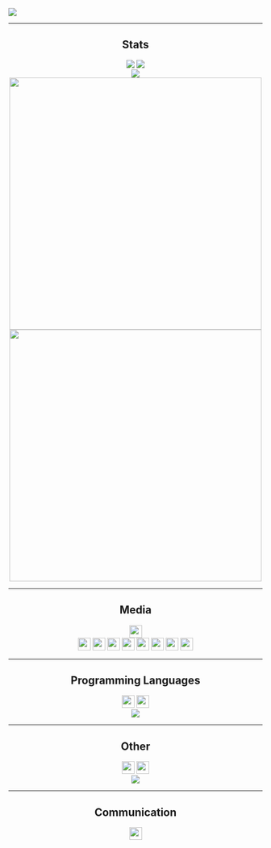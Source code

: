 ![](https://github.com/hirelaxstudio/hirelaxstudio/blob/main/banner.png)
<hr>
<h2 align='center'>Stats</h2>
<p align="center">
<a href="https://github.com/hirelaxstudio">
<img src="https://komarev.com/ghpvc/?username=hirelaxstudio&style=flat-square&color=7d8cbe&label=Profile+Views"></a>
<a href="https://github.com/hirelaxstudio?tab=repositories">
<img src="https://badges.pufler.dev/repos/hirelaxstudio?style=flat-square&color=7d8cbe&logo=github"></a> <br>
<a href="https://github.com/hirelaxstudio?tab=followers"><img src="https://img.shields.io/github/followers/hirelaxstudio?style=social"></a> <br>
<a href="https://github.com/hirelaxstudio"><img align=center src="https://github-readme-stats.vercel.app/api?username=hirelaxstudio&show_icons=true&theme=custom&bg_color=111111&text_color=ffffff&icon_color=7d8cbe&title_color=7d8cbe&border_color=7d8cbe" width=500></a> <br>
<a href="https://github.com/hirelaxstudio"><img align=center src="https://github-readme-streak-stats.herokuapp.com/?user=hirelaxstudio&background=111111&text_color=ffffff&fire=7d8cbe&sideNums=7d8cbe&border=7d8cbe&dates=ffffff&currStreakNum=7d8cbe&ring=7d8cbe&stroke=7d8cbe&currStreakLabel=7d8cbe&sideLabels=7d8cbe" width=500></a>
</p>
<hr>
<h2 align='center'>Media</h2>
<p align="center">
<a href="https://linktr.ee/e.k.eyupoglu" ><img src="https://img.shields.io/static/v1?label=&message=Linktree&style=flat-square&logo=linktree&labelColor=34cc8c&color=34cc8c&logoColor=ffffff" height=25></a> <br>
<a href="https://www.codewars.com/users/hirelaxstudio" ><img src="https://img.shields.io/badge/Codewars-B1361E?style=for-the-badge&logo=codewars&logoColor=grey" height=25></a>
<a href="https://www.instagram.com/e.k.eyupoglu/" ><img src="https://img.shields.io/badge/instagram-%23E4405F.svg?style=for-the-badge&logo=Instagram&logoColor=white" height=25></a>
<a href="https://stackoverflow.com/users/15170972/hirelax" ><img src="https://img.shields.io/badge/-Stackoverflow-FE7A16?style=for-the-badge&logo=stack-overflow&logoColor=white" height=25></a>
<a href="https://www.linkedin.com/in/eyup-kagan-eyupoglu/" ><img src="https://img.shields.io/badge/linkedin-%230077B5.svg?style=for-the-badge&logo=linkedin&logoColor=white" height=25></a>
<a><img src="https://img.shields.io/badge/eyup.exe-%237289DA.svg?style=for-the-badge&logo=discord&logoColor=white" height=25></a>
<a href="https://forum.freecodecamp.org/u/e.k.eyupoglu" ><img src="https://img.shields.io/badge/Freecodecamp-%23123.svg?&style=for-the-badge&logo=freecodecamp&logoColor=green" height=25></a>
<a href="https://eyupkaganeyupoglu.medium.com/" ><img src="https://img.shields.io/badge/Medium-%23000000.svg?style=for-the-badge&logo=Medium&logoColor=white" height=25></a> 
<a href="https://github.com/hirelaxstudio" ><img src="https://img.shields.io/badge/github-%23121011.svg?style=for-the-badge&logo=github&logoColor=white" height=25></a> 
</p>
<hr>
<h2 align='center'>Programming Languages</h2>
<p align="center"> 
<a><img src="https://img.shields.io/badge/c++-%2300599C.svg?style=for-the-badge&logo=c%2B%2B&logoColor=white" height=25></a> 
<a><img src="https://img.shields.io/badge/python-3670A0?style=for-the-badge&logo=python&logoColor=ffdd54" height=25></a><br>
<a href="https://github.com/hirelaxstudio"><img align=center src="https://github-readme-stats.vercel.app/api/top-langs/?username=hirelaxstudio&exclude_repo=github-readme-stats,anuraghazra.github.io&theme=custom&bg_color=111111&text_color=ffffff&icon_color=7d8cbe&title_color=7d8cbe&border_color=7d8cbe"></a>  
</p>
<hr>
<h2 align='center'>Other
</h2>
<p align="center"> 
<a><img src="https://img.shields.io/badge/VisualStudioCode-0078d7.svg?style=for-the-badge&logo=visual-studio-code&logoColor=white" height=25></a> 
<a><img src="https://img.shields.io/badge/git-%23F05033.svg?style=for-the-badge&logo=git&logoColor=white" height=25></a> <br>
<a href="https://github.com/hirelaxstudio"><img align=center src="https://github-readme-stats.vercel.app/api/wakatime?username=ekeyupoglu&theme=custom&bg_color=111111&text_color=ffffff&icon_color=7d8cbe&title_color=7d8cbe&border_color=7d8cbe"></a>
</p>
<hr>
<h2 align='center'>Communication
</h2>
<p align="center"> 
<a href="mailto: eyupkaganeyupoglu@gmail.com"><img src="https://img.shields.io/badge/Gmail-D14836?style=for-the-badge&logo=gmail&logoColor=white" height=25></a>
</p>
